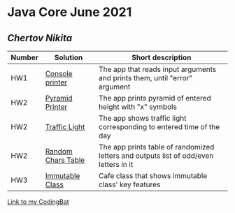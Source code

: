 # Java Core June 2021

## *Chertov Nikita*

| Number | Solution  | Short description
| --- | --- | --- |
| HW1 | [Console printer](https://github.com/NikolaevArtem/Java_Core_June_2021/tree/feature/ChertovNikita/src/main/java/homework_1) | The app that reads input arguments and prints them, until "error" argument |
| HW2 | [Pyramid Printer](https://github.com/NikolaevArtem/Java_Core_June_2021/tree/feature/ChertovNikita/src/main/java/homework_2/pyramid_printer) | The app prints pyramid of entered height with "x" symbols|
| HW2 | [Traffic Light](https://github.com/NikolaevArtem/Java_Core_June_2021/tree/feature/ChertovNikita/src/main/java/homework_2/traffic_light) | The app shows traffic light corresponding to entered time of the day|
| HW2 | [Random Chars Table](https://github.com/NikolaevArtem/Java_Core_June_2021/tree/feature/ChertovNikita/src/main/java/homework_2/random_chars_table) | The app prints table of randomized letters and outputs list of odd/even letters in it|
| HW3 | [Immutable Class](https://github.com/NikolaevArtem/Java_Core_June_2021/tree/feature/ChertovNikita/src/main/java/homework_3) | Cafe class that shows immutable class' key features |

[Link to my CodingBat](https://codingbat.com/done?user=sotheres@gmail.com&tag=6008519258)